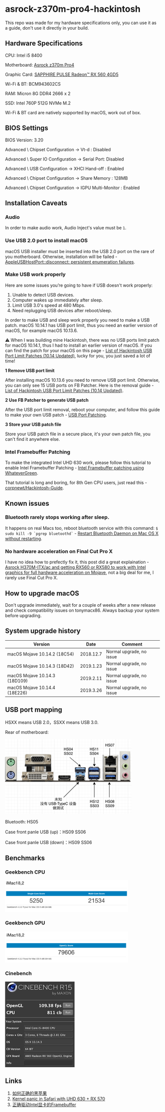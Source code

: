 # asrock-z370m-pro4-hackintosh

This repo was made for my hardware specifications only, you can use it as a guide, don't use it directly in your build.

## Hardware Specifications

CPU: Intel i5 8400

Motherboard: [Asrock z370m Pro4](https://www.asrock.com/MB/Intel/Z370M%20Pro4/index.asp)

Graphic Card: [SAPPHIRE PULSE Radeon™ RX 560 4GD5](http://www.sapphiretech.com/productdetial.asp?pid=501EC1E9-91FB-41CD-BD65-31CEBEBCE178&lang=eng)

Wi-Fi & BT: BCM943602CS

RAM: Micron 8G DDR4 2666 x 2

SSD: Intel 760P 512G NVMe M.2

Wi-Fi & BT card are natively supported by macOS, work out of box.

## BIOS Settings

BIOS Version: 3.20

Advanced \ Chipset Configuration → Vt-d : Disabled

Advanced \ Super IO Configuration → Serial Port: Disabled

Advanced \ USB Configuration → XHCI Hand-off : Enabled

Advanced \ Chipset Configuration → Share Memory : 128MB

Advanced \ Chipset Configuration → IGPU Multi-Monitor : Enabled

## Installation Caveats

### Audio

In order to make audio work, Audio Inject's value must be `1`.

### Use USB 2.0 port to install macOS

macOS USB installer must be inserted into the USB 2.0 port on the rare of you motherboard. Otherwise, installation will be failed - [AppleUSBHostPort::disconnect: persistent enumeration failures](https://www.tonymacx86.com/threads/solved-appleusbhostport-disconnect-persistent-enumeration-failures-and-shows-stop-sign.265606/#post-1857030).

### Make USB work properly

Here are some issues you’re going to have if USB doesn't work properly:

1. Unable to detect USB devices.
2. Computer wakes up immediately after sleep.
3. Limit USB 3.0's speed at 480 Mbps.
4. Need replugging USB devices after reboot/sleep.

In order to make USB and sleep work properly you need to make a USB patch. macOS 10.14.1 has USB port limit, thus you need an earlier version of macOS, for example macOS 10.13.6.

⚠️ When I was building mine Hackintosh, there was no USB ports limit patch for macOS 10.14.1, thus I had to install an earlier version of macOS. If you can find the patch for your macOS on this page - [List of Hackintosh USB Port Limit Patches (10.14 Updated)](https://hackintosher.com/forums/thread/list-of-hackintosh-usb-port-limit-patches-10-14-updated.467/), lucky for you, you just saved a lot of time!

**1 Remove USB port limit**

After installing macOS 10.13.6 you need to remove USB port limit. Otherwise, you can only see 15 USB ports on FB Patcher. Here is the removal guide - [List of Hackintosh USB Port Limit Patches (10.14 Updated)](https://hackintosher.com/forums/thread/list-of-hackintosh-usb-port-limit-patches-10-14-updated.467/).

**2 Use FB Patcher to generate USB patch**

After the USB port limit removal, reboot your computer, and follow this guide to make your own USB patch - [USB Port Patching](https://www.tonymacx86.com/threads/release-intel-fb-patcher-v1-6-5.254559/).

**3 Store your USB patch file**

Store your USB patch file in a secure place, it's your own patch file, you can't find it anywhere else.

### Intel Framebuffer Patching

To make the integrated Intel UHD 630 work, please follow this tutorial to enable Intel Framebuffer Patching - [Intel Framebuffer patching using WhateverGreen](https://www.insanelymac.com/forum/topic/334899-intel-framebuffer-patching-using-whatevergreen/).

That tutorial is long and boring, for 8th Gen CPU users, just read this - [corpnewt/Hackintosh-Guide](https://github.com/corpnewt/Hackintosh-Guide/blob/master/config.plist-per-hardware/coffee-lake.md#properties).

## Known issues

### Bluetooth rarely stops working after sleep.

It happens on real Macs too, reboot bluetooth service with this command: `` $ sudo kill -9 `pgrep bluetoothd` `` - [Restart Bluetooth Daemon on Mac OS X without restarting](https://gist.github.com/nicolasembleton/afc19940da26716f8e90#gistcomment-2636787).

### No hardware acceleration on Final Cut Pro X

I have no idea how to prefectly fix it, this post did a great explaination - [Asrock H370M-ITX/ac and getting RX560 or RX580 to work with Intel graphics for full hardware acceleration on Mojave](https://www.insanelymac.com/forum/topic/334913-success-asrock-h370m-itxac-and-getting-rx560-or-rx580-to-work-with-intel-graphics-for-full-hardware-acceleration-on-mojave-and-maybe-high-sierra-10136/), not a big deal for me, I rarely use Final Cut Pro X.

## How to upgrade macOS

Don't upgrade immediately, wait for a couple of weeks after a new release and check compatibility issues on tonymacx86. Always backup your system before upgrading.

## System upgrade history

| Version | Date | Comment |
|-------------------------------|-----------|----------|
| macOS Mojave 10.14.2 (18C54)  | 2018.12.7 | Normal upgrade, no issue |
| macOS Mojave 10.14.3 (18D42)  | 2019.1.23 | Normal upgrade, no issue |
| macOS Mojave 10.14.3 (18D109) | 2019.2.11 | Normal upgrade, no issue |
| macOS Mojave 10.14.4 (18E226) | 2019.3.26 | Normal upgrade, no issue |

## USB port mapping

HSXX means USB 2.0，SSXX means USB 3.0.

Rear of motherboard:

![port mapping](./images/motherboard-usb-mapping.png)

Bluetooth: HS05

Case front panle USB (up)：HS09 SS06

Case front panle USB (down)：HS09 SS06

## Benchmarks

### Geekbench CPU

<img src="./images/geekbench-cpu.png" alt="geekbench-cpu-score" width="400px">

### Geekbench GPU

<img src="./images/geekbench-gpu-opengl.png" alt="geekbench-gpu-opengl-score" width="400px">

### Cinebench

<img src="./images/cinebench.png" alt="cinebench-score">

## Links

1. [如何正确的黑苹果](https://catty-house.blogspot.com/2018/10/hackintosh.html)
1. [Kernel panic in Safari with UHD 630 + RX 570](https://www.tonymacx86.com/threads/kernel-panic-in-safari-with-uhd-630-rx-570.264222/)
1. [正确驱动Intel显卡的Framebuffer](https://catty-house.blogspot.com/2018/10/intelframebuffer.html)
